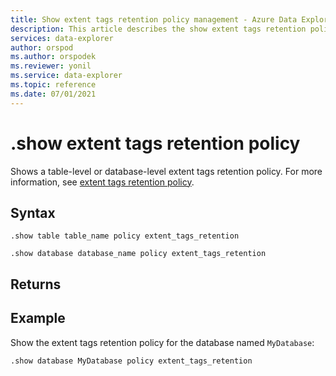 ```yaml
---
title: Show extent tags retention policy management - Azure Data Explorer
description: This article describes the show extent tags retention policy command in Azure Data Explorer.
services: data-explorer
author: orspod
ms.author: orspodek
ms.reviewer: yonil
ms.service: data-explorer
ms.topic: reference
ms.date: 07/01/2021
---
```

# .show extent tags retention policy

Shows a table-level or database-level extent tags retention policy. For more information, see [extent tags retention policy](extenttagsretentionpolicy.md).

## Syntax

```kusto
.show table table_name policy extent_tags_retention

.show database database_name policy extent_tags_retention
```

## Returns

## Example

Show the extent tags retention policy for the database named `MyDatabase`:

```kusto
.show database MyDatabase policy extent_tags_retention
```
